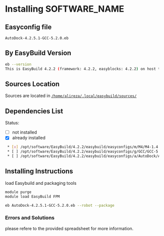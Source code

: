 # Installing SOFTWARE_NAME

## Easyconfig file

`AutoDock-4.2.5.1-GCC-5.2.0.eb`

## By EasyBuild Version

```bash
eb --version
This is EasyBuild 4.2.2 (framework: 4.2.2, easyblocks: 4.2.2) on host test1.nhpcc.iut.
```

## Sources Location

Sources are located in [`/home/alireza/.local/easybuild/sources/`](sftp://alireza@172.16.189.18/home/alireza/.local/easybuild)

## Dependencies List

Status:

* [ ] not installed
* [X] already installed

```bash
 * [x] /opt/software/EasyBuild/4.2.2/easybuild/easyconfigs/m/M4/M4-1.4.17.eb (module: M4/1.4.17)
 * [ ] /opt/software/EasyBuild/4.2.2/easybuild/easyconfigs/g/GCC/GCC-5.2.0.eb (module: GCC/5.2.0)
 * [ ] /opt/software/EasyBuild/4.2.2/easybuild/easyconfigs/a/AutoDock/AutoDock-4.2.5.1-GCC-5.2.0.eb (module: AutoDock/4.2.5.1-GCC-5.2.0)
```

## Installing Instructions

load Easybuild and packaging tools

```bash
module purge
module load EasyBuild FPM

eb AutoDock-4.2.5.1-GCC-5.2.0.eb --robot --package
```

### Errors and Solutions

please refere to the provided spreadsheet for more information.
